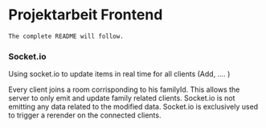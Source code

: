 # Projektarbeit Frontend

    The complete README will follow. 



### Socket.io
Using socket.io to update items in real time for all clients (Add, .... )

Every client joins a room corrisponding to his familyId. This allows the server to only emit and update family related clients.
Socket.io is not emitting any data related to the modified data. Socket.io is exclusively used to trigger a rerender on the connected clients.